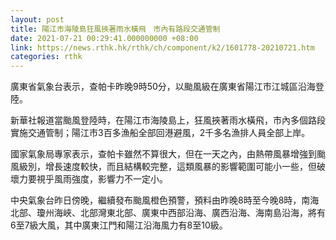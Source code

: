 ```yaml
---
layout: post
title: 陽江市海陵島狂風挾著雨水橫飛　市內有路段交通管制
date: 2021-07-21 00:29:41.000000000 +08:00
link: https://news.rthk.hk/rthk/ch/component/k2/1601778-20210721.htm
categories: rthk
---
```


廣東省氣象台表示，查帕卡昨晚9時50分，以颱風級在廣東省陽江市江城區沿海登陸。

新華社報道當颱風登陸時，在陽江市海陵島上，狂風挾著雨水橫飛，市內多個路段實施交通管制；陽江市3百多漁船全部回港避風，2千多名漁排人員全部上岸。

國家氣象局專家表示，查帕卡雖然不算很大，但在一天之內，由熱帶風暴增強到颱風級別，增長速度較快，而且結構較完整，這類風暴的影響範圍可能小一些，但破壞力要視乎風雨強度，影響力不一定小。

中央氣象台昨日傍晚，繼續發布颱風橙色預警，預料由昨晚8時至今晚8時，南海北部、瓊州海峽、北部灣東北部、廣東中西部沿海、廣西沿海、海南島沿海，將有6至7級大風，其中廣東江門和陽江沿海風力有8至10級。
